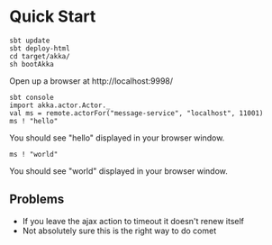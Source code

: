 Quick Start
==========

    sbt update
    sbt deploy-html
    cd target/akka/
    sh bootAkka
    

Open up a browser at http://localhost:9998/

    sbt console
    import akka.actor.Actor._
    val ms = remote.actorFor("message-service", "localhost", 11001)
    ms ! "hello"

You should see "hello" displayed in your browser window.

    ms ! "world"
    
You should see "world" displayed in your browser window.
    

## Problems ##

* If you leave the ajax action to timeout it doesn't renew itself
* Not absolutely sure this is the right way to do comet

